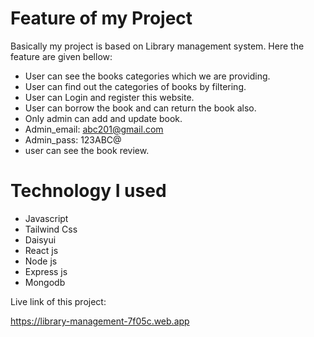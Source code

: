 # Feature of my  Project

Basically my project is based on Library management system. Here the feature are given bellow:

- User can see the books categories which we are providing.
- User can find out the categories of books by filtering.
- User can Login and register this website.
- User can borrow the book and can return the book also.
- Only admin can add and update book.
- Admin_email: abc201@gmail.com
- Admin_pass: 123ABC@
- user can see the book review.


# Technology I used

- Javascript
- Tailwind Css
- Daisyui
- React js
- Node js
- Express js
- Mongodb


Live link of this project:

https://library-management-7f05c.web.app
